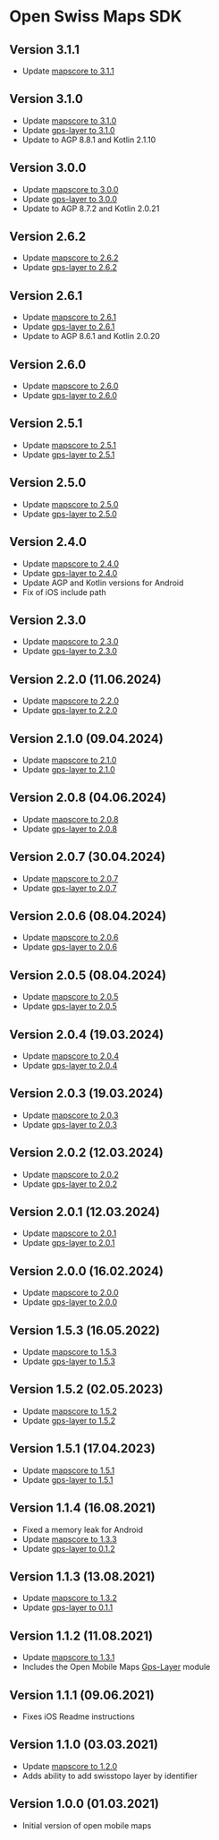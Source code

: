 # Open Swiss Maps SDK

## Version 3.1.1
- Update [mapscore to 3.1.1](https://github.com/openmobilemaps/maps-core/releases/tag/3.1.1)

## Version 3.1.0
- Update [mapscore to 3.1.0](https://github.com/openmobilemaps/maps-core/releases/tag/3.1.0)
- Update [gps-layer to 3.1.0](https://github.com/openmobilemaps/layer-gps/releases/tag/3.1.0)
- Update to AGP 8.8.1 and Kotlin 2.1.10

## Version 3.0.0
- Update [mapscore to 3.0.0](https://github.com/openmobilemaps/maps-core/releases/tag/3.0.0)
- Update [gps-layer to 3.0.0](https://github.com/openmobilemaps/layer-gps/releases/tag/3.0.0)
- Update to AGP 8.7.2 and Kotlin 2.0.21

## Version 2.6.2
- Update [mapscore to 2.6.2](https://github.com/openmobilemaps/maps-core/releases/tag/2.6.2)
- Update [gps-layer to 2.6.2](https://github.com/openmobilemaps/layer-gps/releases/tag/2.6.2)

## Version 2.6.1
- Update [mapscore to 2.6.1](https://github.com/openmobilemaps/maps-core/releases/tag/2.6.1)
- Update [gps-layer to 2.6.1](https://github.com/openmobilemaps/layer-gps/releases/tag/2.6.1)
- Update to AGP 8.6.1 and Kotlin 2.0.20

## Version 2.6.0
- Update [mapscore to 2.6.0](https://github.com/openmobilemaps/maps-core/releases/tag/2.6.0)
- Update [gps-layer to 2.6.0](https://github.com/openmobilemaps/layer-gps/releases/tag/2.6.0)

## Version 2.5.1
- Update [mapscore to 2.5.1](https://github.com/openmobilemaps/maps-core/releases/tag/2.5.1)
- Update [gps-layer to 2.5.1](https://github.com/openmobilemaps/layer-gps/releases/tag/2.5.1)

## Version 2.5.0
- Update [mapscore to 2.5.0](https://github.com/openmobilemaps/maps-core/releases/tag/2.5.0)
- Update [gps-layer to 2.5.0](https://github.com/openmobilemaps/layer-gps/releases/tag/2.5.0)

## Version 2.4.0
- Update [mapscore to 2.4.0](https://github.com/openmobilemaps/maps-core/releases/tag/2.4.0)
- Update [gps-layer to 2.4.0](https://github.com/openmobilemaps/layer-gps/releases/tag/2.4.0)
- Update AGP and Kotlin versions for Android
- Fix of iOS include path

## Version 2.3.0
- Update [mapscore to 2.3.0](https://github.com/openmobilemaps/maps-core/releases/tag/2.3.0)
- Update [gps-layer to 2.3.0](https://github.com/openmobilemaps/layer-gps/releases/tag/2.3.0)

## Version 2.2.0 (11.06.2024)
- Update [mapscore to 2.2.0](https://github.com/openmobilemaps/maps-core/releases/tag/2.2.0)
- Update [gps-layer to 2.2.0](https://github.com/openmobilemaps/layer-gps/releases/tag/2.2.0)

## Version 2.1.0 (09.04.2024)
- Update [mapscore to 2.1.0](https://github.com/openmobilemaps/maps-core/releases/tag/2.1.0)
- Update [gps-layer to 2.1.0](https://github.com/openmobilemaps/layer-gps/releases/tag/2.1.0)

## Version 2.0.8 (04.06.2024)
- Update [mapscore to 2.0.8](https://github.com/openmobilemaps/maps-core/releases/tag/2.0.8)
- Update [gps-layer to 2.0.8](https://github.com/openmobilemaps/layer-gps/releases/tag/2.0.8)

## Version 2.0.7 (30.04.2024)
- Update [mapscore to 2.0.7](https://github.com/openmobilemaps/maps-core/releases/tag/2.0.7)
- Update [gps-layer to 2.0.7](https://github.com/openmobilemaps/layer-gps/releases/tag/2.0.7)

## Version 2.0.6 (08.04.2024)
- Update [mapscore to 2.0.6](https://github.com/openmobilemaps/maps-core/releases/tag/2.0.6)
- Update [gps-layer to 2.0.6](https://github.com/openmobilemaps/layer-gps/releases/tag/2.0.6)

## Version 2.0.5 (08.04.2024)
- Update [mapscore to 2.0.5](https://github.com/openmobilemaps/maps-core/releases/tag/2.0.5)
- Update [gps-layer to 2.0.5](https://github.com/openmobilemaps/layer-gps/releases/tag/2.0.5)

## Version 2.0.4 (19.03.2024)
- Update [mapscore to 2.0.4](https://github.com/openmobilemaps/maps-core/releases/tag/2.0.4)
- Update [gps-layer to 2.0.4](https://github.com/openmobilemaps/layer-gps/releases/tag/2.0.4)

## Version 2.0.3 (19.03.2024)
- Update [mapscore to 2.0.3](https://github.com/openmobilemaps/maps-core/releases/tag/2.0.3)
- Update [gps-layer to 2.0.3](https://github.com/openmobilemaps/layer-gps/releases/tag/2.0.3)

## Version 2.0.2 (12.03.2024)
- Update [mapscore to 2.0.2](https://github.com/openmobilemaps/maps-core/releases/tag/2.0.2)
- Update [gps-layer to 2.0.2](https://github.com/openmobilemaps/layer-gps/releases/tag/2.0.2)

## Version 2.0.1 (12.03.2024)
- Update [mapscore to 2.0.1](https://github.com/openmobilemaps/maps-core/releases/tag/2.0.1)
- Update [gps-layer to 2.0.1](https://github.com/openmobilemaps/layer-gps/releases/tag/2.0.1)

## Version 2.0.0 (16.02.2024)
- Update [mapscore to 2.0.0](https://github.com/openmobilemaps/maps-core/releases/tag/2.0.0)
- Update [gps-layer to 2.0.0](https://github.com/openmobilemaps/layer-gps/releases/tag/2.0.0)

## Version 1.5.3 (16.05.2022)
- Update [mapscore to 1.5.3](https://github.com/openmobilemaps/maps-core/releases/tag/1.5.3)
- Update [gps-layer to 1.5.3](https://github.com/openmobilemaps/layer-gps/releases/tag/1.5.3)

## Version 1.5.2 (02.05.2023)
- Update [mapscore to 1.5.2](https://github.com/openmobilemaps/maps-core/releases/tag/1.5.2)
- Update [gps-layer to 1.5.2](https://github.com/openmobilemaps/layer-gps/releases/tag/1.5.2)

## Version 1.5.1 (17.04.2023)
- Update [mapscore to 1.5.1](https://github.com/openmobilemaps/maps-core/releases/tag/1.5.1)
- Update [gps-layer to 1.5.1](https://github.com/openmobilemaps/layer-gps/releases/tag/1.5.1)

## Version 1.1.4 (16.08.2021)
- Fixed a memory leak for Android
- Update [mapscore to 1.3.3](https://github.com/openmobilemaps/maps-core/releases/tag/1.3.3)
- Update [gps-layer to 0.1.2](https://github.com/openmobilemaps/layer-gps/releases/tag/0.1.2)

## Version 1.1.3 (13.08.2021)
- Update [mapscore to 1.3.2](https://github.com/openmobilemaps/maps-core/releases/tag/1.3.2)
- Update [gps-layer to 0.1.1](https://github.com/openmobilemaps/layer-gps/releases/tag/0.1.1)

## Version 1.1.2 (11.08.2021)
- Update [mapscore to 1.3.1](https://github.com/openmobilemaps/maps-core/releases/tag/1.3.1)
- Includes the Open Mobile Maps [Gps-Layer](https://github.com/openmobilemaps/layer-gps/releases/tag/0.1.0) module

## Version 1.1.1 (09.06.2021)
- Fixes iOS Readme instructions

## Version 1.1.0 (03.03.2021)
- Update [mapscore to 1.2.0](https://github.com/openmobilemaps/maps-core/releases/tag/1.2.0)
- Adds ability to add swisstopo layer by identifier

## Version 1.0.0 (01.03.2021)
- Initial version of open mobile maps
